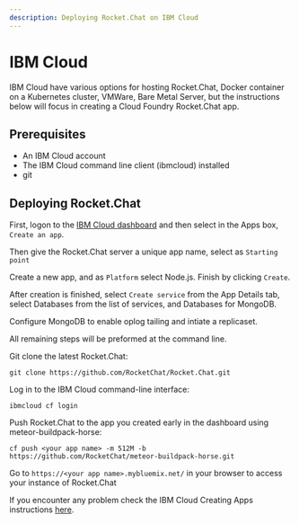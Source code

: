 ```yaml
---
description: Deploying Rocket.Chat on IBM Cloud
---
```


# IBM Cloud

IBM Cloud have various options for hosting Rocket.Chat, Docker container on a Kubernetes cluster, VMWare, Bare Metal Server, but the instructions below will focus in creating a Cloud Foundry Rocket.Chat app.

## Prerequisites

* An IBM Cloud account
* The IBM Cloud command line client (ibmcloud) installed
* git

## Deploying Rocket.Chat

First, logon to the [IBM Cloud dashboard](https://cloud.ibm.com/) and then select in the Apps box, `Create an app`.

Then give the Rocket.Chat server a unique app name, select as `Starting point`

Create a new app, and as `Platform` select Node.js. Finish by clicking `Create`.

After creation is finished, select `Create service` from the App Details tab, select Databases from the list of services, and Databases for MongoDB.

Configure MongoDB to enable oplog tailing and intiate a replicaset.

All remaining steps will be preformed at the command line.

Git clone the latest Rocket.Chat:

```
git clone https://github.com/RocketChat/Rocket.Chat.git
```

Log in to the IBM Cloud command-line interface:

```
ibmcloud cf login
```

Push Rocket.Chat to the app you created early in the dashboard using meteor-buildpack-horse:

```
cf push <your app name> -m 512M -b https://github.com/RocketChat/meteor-buildpack-horse.git
```

Go to `https://<your app name>.mybluemix.net/` in your browser to access your instance of Rocket.Chat

If you encounter any problem check the IBM Cloud Creating Apps instructions [here](https://cloud.ibm.com/docs/apps/tutorials?topic=creating-apps-tutorial-starterkit).
